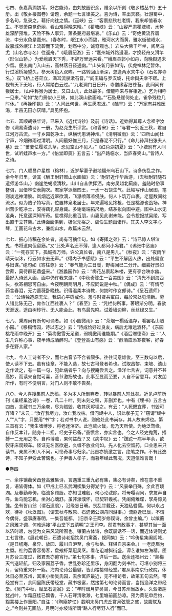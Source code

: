 <!-- { "loadSidebar": true } -->
七四、永嘉黄溯初苇，好古能诗，由刘放园识余，赠余以所刻《敬乡楼丛书》五十册。出《敬乡楼图卷》请题，余题一七言律美之。喜为诗，率出天籁。壮游蜀中，多名句，急录之，藉纡向往之情。《巫峡》云：“客裹悲秋杜老情，我来却值春水生。不觉萧森觉奇丽，看山难得晚来晴。”《瞿塘峡》云：“山容严肃瞿塘峡，水势雄深酽预堆。天险不殊人事异，萧条夔府最堪哀。”《乐山》云：“奇绝黄流界碧流，中分水色是嘉州。（春冬时，岷江水小而碧，雅河水大而黄，雅水街破岷水，故嘉城外岷江上流碧而下流黄，划然中分，诚奇观也。）岩头大佛千年坐，阅尽乌尤（山名亦寺名）往返舟。”《峨眉纪游》云：“嘉州城外路漫漫，才换轻舟又滑竿（形似山轿。）为爱峨眉天下秀，不辞万里远来看。”“峨眉县郭小如舟，向晚舆遇未少留。便出南门入山去，高林落日径通幽。”“山头新月影如钩，伏虎禅林足暂休。行过溪桥凝望久，参天树色入双眸。一路转回山渐深，忽逢两水夹牛心（石名亦寺名。）双飞桥上苍茫立，满耳流泉漱石音。”“阎王碥与罗汉坡，托命舆夫幸不蹉。上视有天下无地，行人常踏白云过。”“九老洞门日日开，寺僧缘客扫苍苔。此间闻有猴居士，（山中称猴为居士，又曰山儿，此处最多，僧能呼来与客相近。）乞为相呼一见来。”句如“龙门景似小三峡，如此溪山欲画难。”“石坠悬崖何处止，雀争残粒几时休。”《再挽印昆》云：“人间此何世，再生愿君迟。”《酷旱》云：“万家有井难医渴，半亩无田亦厌晴。”具见怀抱。

七五、富顺胡铁华诗，已采入《近代诗钞》及前《诗话》。近始得其尊人念祖字汝修《洞易斋遣诗》一册，为赵尧生所评赏。《和香宋》云：“与君一别近三秋，君自江河万古流。一寸乡园乾净土，纵横忧患满神州。”《清明微雨》云：“四所山闻杜宇声，冷烟微雨过清明。人间最好惟三月，只是春泥不只行。”《命儿孙拜扫张夫人墓》云：“萋萋怯履坟头草，恐见空山不见人。”《红荷湖初夏》云：“小塘别有人间世，试听蛙声水一方。”《怡堂即景》五言云：“出产路临水，当庐春笑山。”皆诗人之诗。

七六、门人顺昌卢星樵（榕林），近岁挈妻子避地福州乌石山下。诗多伤乱之作。余今年归里，读其《酬王耐轩赠山水画幅》云：“耐轩近作华岳游，（去秋耐轩随石遗师游华山。）幽崖绝蝎凌清秋。山川自昔供挥洒，南穷吴越北蓟幽。羞随时俗事簪弭，且借林峦表胸次。君家学派继四王，一水一石饶生气。此幅写作山居图，笔则淡远神清腴。岚烟远近翠欲滴，飞瀑喷薄凉侵肤。何人卜筑万山裹，老屋数间枕流水。似为贱子特写真，位置林泉老居士。年来遍地见搀枪，任是桃源也战场。神州苦少乾净土，安得藕孔容身藏。多谢毫端拓尺地，结茅拟向图中避。图中山水无沧桑，托意遥深知所奇。星樵得此重百朋，山妻见此谢未能。会令投报拭吴绫，写出直干立苍鹰。”此诗面面俱到，极似元裕之、虞伯生题画诸作。其夫人李文字心琴，工画花鸟古木，兼能山水，故篇末云然。

七七、振心诗稿在余处者，尚有可摘佳句。如《寄挥之弟》云：“诗已惊人堪泣鬼，书将遗肉但留筋。”又“此处声名还不薄，逢人都问小冯君。”《谒张中丞庙》云：“一死存天下，孤城捍万师。许公真长者，南八是男儿。”《秋夜》云：“夜雨乍晴天似沐，行云如水去无声。”《得内子书感赋》云：“平生不解因人热，出处偏宜与妇谋。”绝句如《寄柱尊》云：“春气能为三日暖，野梅闻已二分开。细尝好景如尝蔗，莫待群花鼎盛来。”《游蠡园作》云：“梅花丛裹起朱楼，更有亭台映水幽。最好入诗还入画，画中仍许我来游。”《中秋奇陈生一百美国》云：“清光不到海西头，欲寄相思可自由。今夜明朝两明月，不应同说是中秋。”《偶成》云：“有情芍药含春泪，无力蔷薇卧晚枝。识得温柔本诗教，何妨时作女郎诗。”《呈石遗师》云：“公诗独造原无法，我语心平碍或伦。羞与时贤共窠臼，每於常处见清新。旁人错比陈无己，肯作江西社裹人？”《春至》云：“凭栏何所事，著眼渐分明。春欲天涯返，途由树杪行。无人能会此，有鸟最先鸣。试着墙边柳，丝丝绿又生。”

七八、秉周尚有断句可诵者。如《小园微雨》云：“茶烟一榻话温存，看罢名山陋小园。”《移榻悟园，诗以志之》云：“诗成恰好过良友，病后尤难远酒杯。”《东园桃花雨中晚开》云：“菊梅傲雪无足道，弱桃傲雨谁能期。”《酒后赠德斋》云：“人生几许称心事，夜半诗成酒醉时。”《登登高山有感》云：“醇酒应添寒夜客，好春多在野人家。”

七九、今人工诗者不少，而七古音节不合者颇多。往往词意雄俊，至三数句以后，使人读不下去。虽有佳章，不能入选，故七古可登者希也。试取昌黎、束坡、遗山之作读之，有一篇一句，犯此病者乎？向与搜庵尝言之。渔洋七言古，词意并不甚高妙，而读来自觉可喜，音节激扬故也。此事至显而至要，人自不留意耳。对友朋所作，有时不便明言，对门人则不敢不告矣。

八○、今人喜搜集前人逸稿，多为本人所删弃者，转以暴前人短处矣。近见卢前所刊《巢经巢逸诗》一卷，凡二十叶，则未刻之稿，非删弃也。中有《埋书》五言古四首，言藏书三万余卷，尽为贼毁，收其灰烬埋之。有云：“人死既宜葬，书毁可弃诸？”末云：“汝存我尽力，汝亡我收枯。借问烬中人，识此孝子无？”窃谓“烬中人”“人”字，只要用“书”字；若对书中人说，则他处此书尚存，其人故未烬也。第三首有云：“我生嗜博涉，将老迷滓济。此岂贼火哉，毋乃天所使。为绝泛骛缘，自作反本计。随身十二担，经史子已备。”虽愤言，亦实言也。今之人经史抛荒，捂搏一二无用之书，自矜博赡，果何益哉？又《病中叹》云：“蹉跎一病半年余，欲裂牙床腐颊车。怪证无名医欲避，久缠不放业何如。先人化去空留药，口业思来只读书。亲属不知人不问，可怜奇事尽归余。”此首亦愤激之言，绝笔之作。不有此逸诗，不知子尹受此苦恼也。子尹善人孝子，而暮年经此苦况，天道信难言哉！



●卷四

一、余序镶蘅癸酉登高雅集诗，言遇重三重九必有集，集必有诗矣，难在意不重复，语皆得体。如《甲戌上巳玄武湖楔集分得湖字》云：“风景举目殊，余此百顷湖。及春勤命俦，临流多顾厨。亦知世难殷，何心论祓除。将毋嘤羽同，求友声自呼。鱼鸟能忘机，坐对心魂舒。虽非濠濮怀，已契轩羲初。凭阑俯雉堞，孥舟惊凫雏。坐有皆山翁（谓石遗翁），沿缘忘日晡。丧乱廿载还，天独私耆儒。何以永占欢，待补《秋泛图》。（谓去秋与散原、石遗诸公湖舟同游事。）流觞逢巳辰，不谓今偶符。盛事赓春明，一集吾能都。（旧京辛壬两岁修禊诗，余曾主编。”）以缤蘅之风雅才调，何难远接“平山堂下五清明”之王司李。然君有政事才，甚望其当一面以济时艰，勿徒为文采风流所囿也。镶蘅古体诗，余既屡话不一话，而近体诗则尤工七言律。《展花朝日，石遣诗老招饮吴门寓斋，视同集》云：“吟俦星集阖闾城，（是日纫庵、泉异、放园、履川自沪至，余与秋岳、释堪自京来会。）一老庞眉为主盟。社约荔香容蜀客，盘飧虾菜冠吴烹。看花诅减斜街盛，谭艺谁如左海精。匝月苏台三度过，微君吾亦倦宵行。”第七句本事，详后一首。送余还福州云：“熟梅天气送轻航，归及家园荔子香。世乱弥珍还里乐，身闲翻为刻书忙。可堪小别将三月，留待重来补一觞。海内论诗公最健，皆山楼接带经堂。”君从事南京行政院，休沐日必至苏州，寓束小桥吴氏园，去余寓庐最近，无不相访者，故第五句云然。带经堂有二，余同里陈氏带经堂，藏书极富，然接第七句论诗而言，当指渔洋之带经堂。《吴门中秋，赋呈石遣翁》云：“年时烟月梦吴闾，今日苏州当故乡。久涸渚莲犹战叶，乍霜庭桂已飘香。千人石畔清歌渺，七里塘前画肪凉。预为黄花申后约，豁蒙楼上作重阳。”自注：“《陶庵梦忆》载明末吴门虎丘赏月弦管之盛，故腹联及之。”今则并无画舫，月明时亦坡诗所谓“路人行尽野人行”而已。

